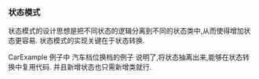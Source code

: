 ### 状态模式

状态模式的设计思想是把不同状态的逻辑分离到不同的状态类中,从而使得增加状态更容易.
状态模式的实现关键在于状态转换.

CarExample 例子中 汽车档位换档的例子
说明了,将状态抽离出来,能够在状态转换中复用代码.
并且新增状态也只需新增类就行.